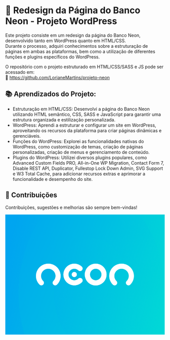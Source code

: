 # 🚀 Redesign da Página do Banco Neon - Projeto WordPress

Este projeto consiste em um redesign da página do Banco Neon, desenvolvido tanto em WordPress quanto em HTML/CSS. <br/> Durante o processo, adquiri conhecimentos sobre a estruturação de páginas em ambas as plataformas, bem como a utilização de diferentes funções e plugins específicos do WordPress. 

O repositório com o projeto estruturado em HTML/CSS/SASS e JS pode ser acessado em: <br/>
📎 https://github.com/LorianeMartins/projeto-neon

## 📚 Aprendizados do Projeto:
- Estruturação em HTML/CSS: Desenvolvi a página do Banco Neon utilizando HTML semântico, CSS, SASS e JavaScript para garantir uma estrutura organizada e estilização personalizada.
- WordPress: Aprendi a estruturar e configurar um site em WordPress, aproveitando os recursos da plataforma para criar páginas dinâmicas e gerenciáveis.
- Funções do WordPress: Explorei as funcionalidades nativas do WordPress, como customização de temas, criação de páginas personalizadas, criação de menus e gerenciamento de conteúdo.
- Plugins do WordPress: Utilizei diversos plugins populares, como Advanced Custom Fields PRO, All-in-One WP Migration, Contact Form 7, Disable REST API, Duplicator, Fullestop Lock Down Admin, SVG Support e W3 Total Cache, para adicionar recursos extras e aprimorar a funcionalidade e desempenho do site.

## 🎉 Contribuições
Contribuições, sugestões e melhorias são sempre bem-vindas!

![Page](./screenshot.png)
